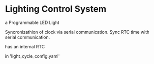 

# Lighting Control System

a Programmable LED Light 

Syncronizathion of clock via serial communication.
Sync RTC time with serial communication.

has an internal RTC

in 'light_cycle_config.yaml'
